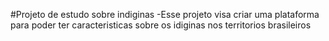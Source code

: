 #Projeto de estudo sobre indiginas
-Esse projeto visa criar uma plataforma para poder ter caracteristicas sobre os idiginas nos territorios brasileiros
